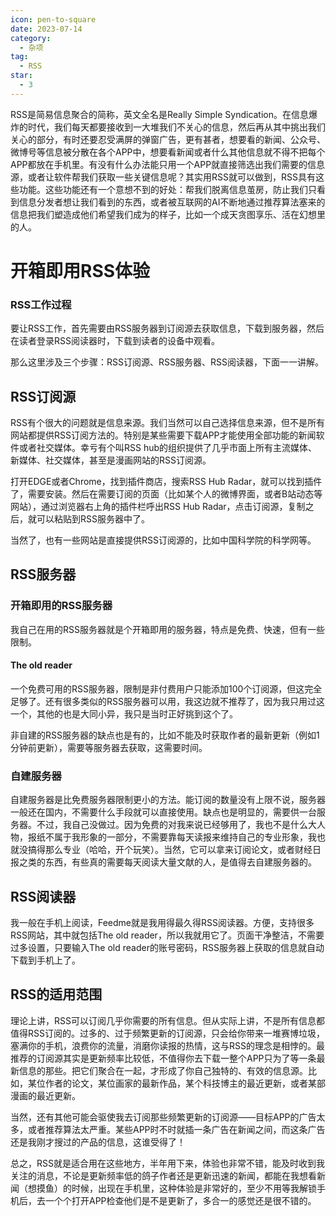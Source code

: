 ```yaml
---
icon: pen-to-square
date: 2023-07-14
category:
  - 杂项
tag:
  - RSS
star:
  - 3
---
```




<!-- more -->RSS是简易信息聚合的简称，英文全名是Really Simple Syndication。在信息爆炸的时代，我们每天都要接收到一大堆我们不关心的信息，然后再从其中挑出我们关心的部分，有时还要忍受满屏的弹窗广告，更有甚者，想要看的新闻、公众号、微博号等信息被分散在各个APP中，想要看新闻或者什么其他信息就不得不把每个APP都放在手机里。有没有什么办法能只用一个APP就直接筛选出我们需要的信息源，或者让软件帮我们获取一些关键信息呢？其实用RSS就可以做到，RSS具有这些功能。这些功能还有一个意想不到的好处：帮我们脱离信息茧房，防止我们只看到信息分发者想让我们看到的东西，或者被互联网的AI不断地通过推荐算法塞来的信息把我们塑造成他们希望我们成为的样子，比如一个成天贪图享乐、活在幻想里的人。



# 开箱即用RSS体验

### RSS工作过程

要让RSS工作，首先需要由RSS服务器到订阅源去获取信息，下载到服务器，然后在读者登录RSS阅读器时，下载到读者的设备中观看。

那么这里涉及三个步骤：RSS订阅源、RSS服务器、RSS阅读器，下面一一讲解。



## RSS订阅源

RSS有个很大的问题就是信息来源。我们当然可以自己选择信息来源，但不是所有网站都提供RSS订阅方法的。特别是某些需要下载APP才能使用全部功能的新闻软件或者社交媒体。幸亏有个叫RSS hub的组织提供了几乎市面上所有主流媒体、新媒体、社交媒体，甚至是漫画网站的RSS订阅源。

打开EDGE或者Chrome，找到插件商店，搜索RSS Hub Radar，就可以找到插件了，需要安装。然后在需要订阅的页面（比如某个人的微博界面，或者B站动态等网站），通过浏览器右上角的插件栏呼出RSS Hub Radar，点击订阅源，复制之后，就可以粘贴到RSS服务器中了。

当然了，也有一些网站是直接提供RSS订阅源的，比如中国科学院的科学网等。



## RSS服务器

### 开箱即用的RSS服务器

我自己在用的RSS服务器就是个开箱即用的服务器，特点是免费、快速，但有一些限制。

#### The old reader

一个免费可用的RSS服务器，限制是非付费用户只能添加100个订阅源，但这完全足够了。还有很多类似的RSS服务器可以用，我这边就不推荐了，因为我只用过这一个，其他的也是大同小异，我只是当时正好挑到这个了。

非自建的RSS服务器的缺点也是有的，比如不能及时获取作者的最新更新（例如1分钟前更新），需要等服务器去获取，这需要时间。

### 自建服务器

自建服务器是比免费服务器限制更小的方法。能订阅的数量没有上限不说，服务器一般还在国内，不需要什么手段就可以直接使用。缺点也是明显的，需要供一台服务器。不过，我自己没做过。因为免费的对我来说已经够用了，我也不是什么大人物，报纸不属于我形象的一部分，不需要靠每天读报来维持自己的专业形象，我也就没搞得那么专业（哈哈，开个玩笑）。当然，它可以拿来订阅论文，或者财经日报之类的东西，有些真的需要每天阅读大量文献的人，是值得去自建服务器的。



## RSS阅读器

我一般在手机上阅读，Feedme就是我用得最久得RSS阅读器。方便，支持很多RSS网站，其中就包括The old reader，所以我就用它了。页面干净整洁，不需要过多设置，只要输入The old reader的账号密码，RSS服务器上获取的信息就自动下载到手机上了。



## RSS的适用范围

理论上讲，RSS可以订阅几乎你需要的所有信息。但从实际上讲，不是所有信息都值得RSS订阅的。过多的、过于频繁更新的订阅源，只会给你带来一堆赛博垃圾，塞满你的手机，浪费你的流量，消磨你读报的热情，这与RSS的理念是相悖的。最推荐的订阅源其实是更新频率比较低，不值得你去下载一整个APP只为了等一条最新信息的那些。把它们聚合在一起，才形成了你自己独特的、有效的信息源。比如，某位作者的论文，某位画家的最新作品，某个科技博主的最近更新，或者某部漫画的最近更新。

当然，还有其他可能会驱使我去订阅那些频繁更新的订阅源——目标APP的广告太多，或者推荐算法太严重。某些APP时不时就插一条广告在新闻之间，而这条广告还是我刚才搜过的产品的信息，这谁受得了！



总之，RSS就是适合用在这些地方，半年用下来，体验也非常不错，能及时收到我关注的消息，不论是更新频率低的鸽子作者还是更新迅速的新闻，都能在我想看新闻（想摸鱼）的时候，出现在手机里，这种体验是非常好的，至少不用等我解锁手机后，去一个个打开APP检查他们是不是更新了，多合一的感觉还是很不错的。
